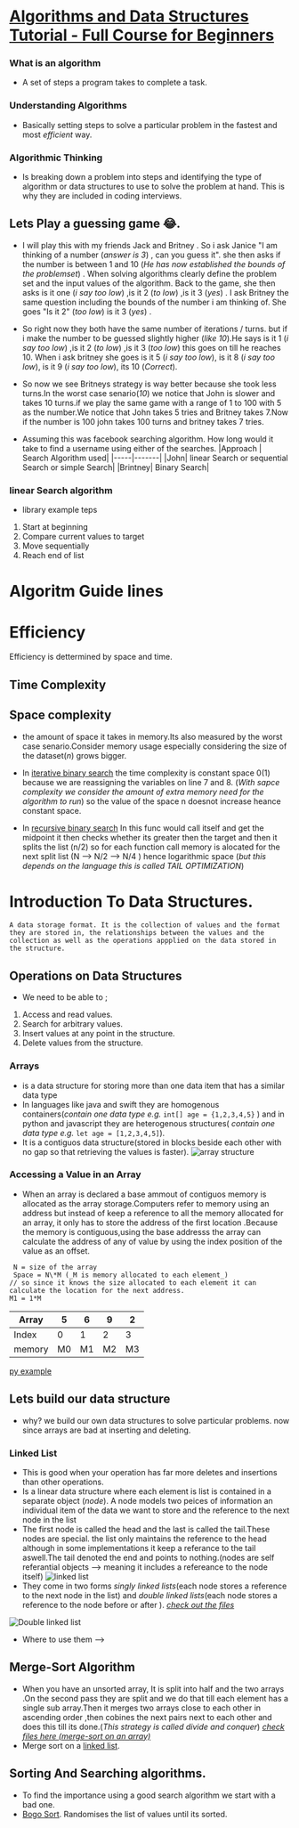 # [Algorithms and Data Structures Tutorial - Full Course for Beginners](https://youtu.be/8hly31xKli0)

### What is an algorithm

- A set of steps a program takes to complete a task.

### Understanding Algorithms

- Basically setting steps to solve a particular problem in the fastest and most _efficient_ way.

### Algorithmic Thinking

- Is breaking down a problem into steps and identifying the type of algorithm or data structures to use to solve the problem at hand. This is why they are included in coding interviews.

## Lets Play a guessing game 😂.

- I will play this with my friends Jack and Britney . So i ask Janice "I am thinking of a number (_answer is 3_) , can you guess it". she then asks if the number is between 1 and 10 (_He has now established the bounds of the problemset_) .
  When solving algorithms clearly define the problem set and the input values of the algorithm.
  Back to the game, she then asks is it one (_i say too low_) ,is it 2 (_to low_) ,is it 3 (_yes_) .
  I ask Britney the same question including the bounds of the number i am thinking of. She goes "Is it 2" (_too low_) is it 3 (_yes_) .

- So right now they both have the same number of iterations / turns. but if i make the number to be guessed slightly higher (_like 10_).He says is it 1 (_i say too low_) ,is it 2 (_to low_) ,is it 3 (_too low_) this goes on till he reaches 10.
  When i ask britney she goes is it 5 (_i say too low_), is it 8 (_i say too low_), is it 9 (_i say too low_), its 10 (_Correct_).

- So now we see Britneys strategy is way better because she took less turns.In the worst case senario(_10_) we notice that John is slower and takes 10 turns.if we play the same game with a range of 1 to 100 with 5 as the number.We notice that John takes 5 tries and Britney takes 7.Now if the number is 100 john takes 100 turns and britney takes 7 tries.
- Assuming this was facebook searching algorithm. How long would it take to find a username using either of the searches.
  |Approach | Search Algorithm used|
  |-----|-------|
  |John| linear Search or sequential Search or simple Search|
  |Brintney| Binary Search|

### linear Search algorithm

- library example
  teps

1.  Start at beginning
2.  Compare current values to target
3.  Move sequentially
4.  Reach end of list

# Algoritm Guide lines

# Efficiency

Efficiency is dettermined by space and time.

## Time Complexity

## Space complexity

- the amount of space it takes in memory.Its also measured by the worst case senario.Consider memory usage especially considering the size of the dataset(_n_) grows bigger.
- In [iterative binary search](./2_binary_search.py) the time complexity is constant space 0(1) because we are reassigning the variables on line 7 and 8. (_With sapce complexity we consider the amount of extra memory need for the algorithm to run_) so the value of the space n doesnot increase heance constant space.

- In [recursive binary search](./2_binary_search.py) In this
  func would call itself and get the midpoint it then checks whether its greater then the target and then it splits the list (n/2) so for each function call memory is alocated for the next split list (N --> N/2 --> N/4 ) hence logarithmic space (_but this depends on the language this is called TAIL OPTIMIZATION_)

# **Introduction To Data Structures**.

    A data storage format. It is the collection of values and the format they are stored in, the relationships between the values and the collection as well as the operations appplied on the data stored in the structure.

## Operations on Data Structures

- We need to be able to ;

1. Access and read values.
2. Search for arbitrary values.
3. Insert values at any point in the structure.
4. Delete values from the structure.

### **Arrays**

- is a data structure for storing more than one data item that has a similar data type
- In languages like java and swift they are homogenous containers(_contain one data type e.g._ `int[] age = {1,2,3,4,5}` ) and in python and javascript they are heterogenous structures( _contain one data type e.g._ `let age = [1,2,3,4,5]`).
- It is a contiguos data structure(stored in blocks beside each other with no gap so that retrieving the values is faster).
  ![array structure](https://www.guru99.com/images/1/102319_0559_ArrayinData1.png)

### Accessing a Value in an Array

- When an array is declared a base ammout of contiguos memory is allocated as the array storage.Computers refer to memory using an address but instead of keep a reference to all the memory allocated for an array, it only has to store the address of the first location .Because the memory is contiguous,using the base addresss the array can calculate the address of any of value by using the index position of the value as an offset.

```
 N = size of the array
 Space = N\*M (_M is memory allocated to each element_)
// so since it knows the size allocated to each element it can calculate the location for the next address.
M1 = 1*M
```

| Array  | 5   | 6   | 9   | 2   |
| ------ | --- | --- | --- | --- |
| Index  | 0   | 1   | 2   | 3   |
| memory | M0  | M1  | M2  | M3  |

[py example](./4_arrays.py)

## Lets build our data structure

- why? we build our own data structures to solve particular problems.
  now since arrays are bad at inserting and deleting.

### Linked List

- This is good when your operation has far more deletes and insertions than other operations.
- Is a linear data structure where each element is list is contained in a separate object (_node_). A node models two peices of information an individual item of the data we want to store and the reference to the next node in the list
- The first node is called the head and the last is called the tail.These nodes are special. the list only maintains the reference to the head although in some implementations it keep a referance to the tail aswell.The tail denoted the end and points to nothing.(nodes are self referantial objects --> meaning it includes a refereance to the node itself)
  ![linked list](https://media.geeksforgeeks.org/wp-content/cdn-uploads/gq/2013/03/Linkedlist.png)
- They come in two forms _singly linked lists_(each node stores a reference to the next node in the list) and _double linked lists_(each node stores a reference to the node before or after ).
  [_check out the files_](./5_linked_list.py)

![Double linked list](https://sebhastian.com/doubly-linked-list-javascript/doubly-linked-list-example.png)

- Where to use them -->

## Merge-Sort Algorithm

- When you have an unsorted array, It is split into half and the two arrays .On the second pass they are split and we do that till each element has a single sub array.Then it merges two arrays close to each other in ascending order ,then cobines the next pairs next to each other and does this till its done.(_This strategy is called divide and conquer_)
  _[check files here (merge-sort on an array)](./6_merge-sort.py)_
- Merge sort on a [linked list](./7_linked_list_merge-sort.py).

## Sorting And Searching algorithms.

- To find the importance using a good search algorithm we start with a bad one.
- [Bogo Sort](./9_bogo_sort.py). Randomises the list of values until its sorted.

